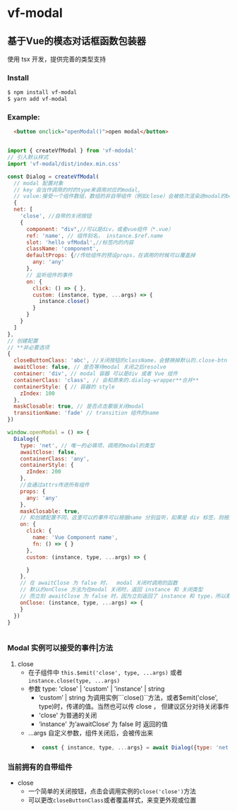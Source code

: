 # vf-modal
## 基于Vue的模态对话框函数包装器
使用 tsx 开发，提供完善的类型支持

### Install

```bash
$ npm install vf-modal
$ yarn add vf-modal
```

### Example:

```html
  <button onclick="openModal()">open modal</button>
```

```js

import { createVfModal } from 'vf-mdodal'
// 引入默认样式
import 'vf-modal/dist/index.min.css'

const Dialog = createVfModal(
  // modal 配置对象
  // key 会当作调用的时的type来调用对应的modal,
  // value:接受一个组件数组，数组的非自带组件（例如close）会被依次渲染进modal的body中
  {
  net: [
    'close', //自带的关闭按钮
    {
      component: "div",//可以是div，或者vue组件（*.vue）
      ref: 'name', // 组件别名， instance.$ref.name
      slot: 'hello vfModal',//标签内的内容
      className: 'component',
      defaultProps: {//传给组件的预设props，在调用的时候可以覆盖掉
        any: 'any'
      },
      // 监听组件的事件
      on: { 
        click: () => { },
        custom: (instance, type, ...args) => {
          instance.close()
        }
      }
    }
  ]
},
// 创建配置
// **非必要选项
{
  closeButtonClass: 'abc', //关闭按钮的className，会替换掉默认的.close-btn
  awaitClose: false, // 是否等待modal 关闭之后resolve
  container: 'div', // modal 容器 可以是div 或者 Vue 组件
  containerClass: 'class', // 会和原来的.dialog-wrapper**合并**
  containerStyle: { // 容器的 style
    zIndex: 100
  },
  maskClosable: true, // 是否点击蒙版关闭modal
  transitionName: 'fade' // transition 组件的name
})

window.openModal = () => {
  Dialog({
    type: 'net', // 唯一的必填项，调用的modal的类型
    awaitClose: false,
    containerClass: 'any',
    containerStyle: {
      zIndex: 200
    },
    //会通过attrs传进所有组件
    props: {
      any: 'any'
    },
    maskClosable: true,
    // 和创建配置不同，这里可以的事件可以根据name 分别监听，如果是 div 标签，则根据class name 判断
    on: {
      click: {
        name: 'Vue Component name',
        fn: () => { }
      },
      custom: (instance, type, ...args) => {

      }
    },
    // 在 awaitClose 为 false 时，  modal 关闭时调用的函数
    // 默认的onClose 方法为在modal 关闭时，返回 instance 和 关闭类型
    // 而立刻 awaitClose 为 false 时，因为立刻返回了 instance 和 type，所以默认的就没用了，于是可以配置自定义的回调函数
    onClose: (instance, type, ...args) => {
    }
  })
}



```
 
### Modal 实例可以接受的事件|方法

1. close
     - 在子组件中 ``` this.$emit('close', type, ...args) ``` 或者 ```instance.close(type, ...args)```
     - 参数 type: 'close' | 'custom' | 'instance' | string 
       - ‘custom’ | string  为调用实例```close()``方法，或者$emit('close', type)时，传递的值。当然也可以传 close ， 但建议区分对待关闭事件
       - 'close' 为普通的关闭
       - ‘instance' 为’awaitClose‘ 为 false 时 返回的值
     - ...args 自定义参数，组件关闭后，会被传出来
       - ```js
          const { instance, type, ...args} = await Dialog({type: 'net'})  
         ``` 

### 

### 当前拥有的自带组件

   - close
     - 一个简单的关闭按钮，点击会调用实例的```close('close')```方法
     - 可以更改```closeButtonClass```或者覆盖样式，来变更外观或位置
